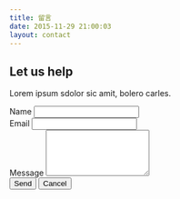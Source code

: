 ```yaml
---
title: 留言
date: 2015-11-29 21:00:03
layout: contact
---
```

<h2>Let us help</h2>
<p>Lorem ipsum sdolor sic amit, bolero carles.</p>
<!-- BEGIN FORM-->
<form action="#" role="form">
  <div class="form-group">
    <label for="contacts-name">Name</label>
    <input type="text" class="form-control" id="contacts-name">
  </div>
  <div class="form-group">
    <label for="contacts-email">Email</label>
    <input type="email" class="form-control" id="contacts-email">
  </div>
  <div class="form-group">
    <label for="contacts-message">Message</label>
    <textarea class="form-control" rows="5" id="contacts-message"></textarea>
  </div>
  <button type="submit" class="btn btn-primary"><i class="icon-ok"></i> Send</button>
  <button type="button" class="btn btn-default">Cancel</button>
</form>
<!-- END FORM-->
